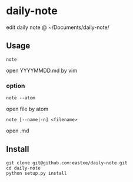 # daily-note

edit daily note @ ~/Documents/daily-note/

## Usage

```
note
```
open YYYYMMDD.md by vim

### option

```
note --atom
```
open file by atom

```
note [--name|-n] <filename>
```
open <filename>.md

## Install

```
git clone git@github.com:eastxe/daily-note.git
cd daily-note
python setup.py install
```
